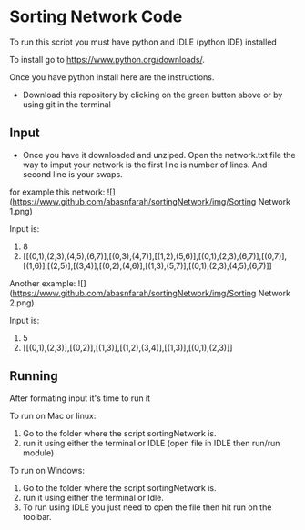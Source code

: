 # Sorting Network Code

To run this script you must have python and IDLE (python IDE) installed

To install go to <https://www.python.org/downloads/>.

Once you have python install here are the instructions.

* Download this repository by clicking on the green button above or by using git in the terminal

## Input
* Once you have it downloaded and unziped. Open the network.txt file
the way to imput your network is the first line is number of lines. And second line is your swaps.

for example this network:
![](https://www.github.com/abasnfarah/sortingNetwork/img/Sorting Network 1.png)

Input is:
1. 8
2. [[(0,1),(2,3),(4,5),(6,7)],[(0,3),(4,7)],[(1,2),(5,6)],[(0,1),(2,3),(6,7)],[(0,7)],[(1,6)],[(2,5)],[(3,4)],[(0,2),(4,6)],[(1,3),(5,7)],[(0,1),(2,3),(4,5),(6,7)]]

Another example:
![](https://www.github.com/abasnfarah/sortingNetwork/img/Sorting Network 2.png)

Input is:
1. 5
2. [[(0,1),(2,3)],[(0,2)],[(1,3)],[(1,2),(3,4)],[(1,3)],[(0,1),(2,3)]]

## Running
After formating input it's time to run it

To run on Mac or linux:

1. Go to the folder where the script sortingNetwork is.
2. run it using either the terminal or IDLE (open file in IDLE then run/run module)

To run on Windows:

1. Go to the folder where the script sortingNetwork is.
2. run it using either the terminal or Idle.
3. To run using IDLE you just need to open the file then hit run on the toolbar.

